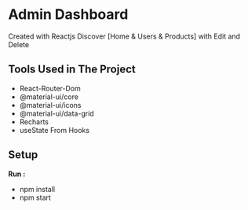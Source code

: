 # Admin Dashboard

Created with Reactjs Discover [Home & Users & Products] with Edit and Delete

## Tools Used in The Project

- React-Router-Dom
- @material-ui/core
- @material-ui/icons
- @material-ui/data-grid
- Recharts
- useState From Hooks

## Setup

**Run :**

- npm install
- npm start
